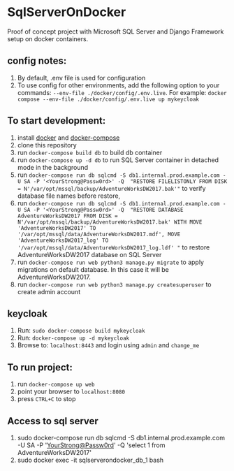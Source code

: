 # SqlServerOnDocker
Proof of concept project with Microsoft SQL Server and Django Framework setup on docker containers.

## config notes:
1. By default, .env file is used for configuration
2. To use config for other environments, add the following option to your commands: `--env-file ./docker/config/.env.live`. For example: `docker compose --env-file ./docker/config/.env.live up mykeycloak`

## To start development:
1. install [docker](https://docs.docker.com/#/components) and [docker-compose](https://docs.docker.com/compose/install/)
2. clone this repository
3. run `docker-compose build db` to build db container
4. run `docker-compose up -d db` to run SQL Server container in detached mode in the background
5. run `docker-compose run db sqlcmd -S db1.internal.prod.example.com -U SA -P '<YourStrong@Passw0rd>' -Q  "RESTORE FILELISTONLY FROM DISK = N'/var/opt/mssql/backup/AdventureWorksDW2017.bak'"`
    to verify database file names before restore,
6. run `docker-compose run db sqlcmd -S db1.internal.prod.example.com -U SA -P '<YourStrong@Passw0rd>' -Q  "RESTORE DATABASE AdventureWorksDW2017 FROM DISK = N'/var/opt/mssql/backup/AdventureWorksDW2017.bak' WITH MOVE 'AdventureWorksDW2017' TO '/var/opt/mssql/data/AdventureWorksDW2017.mdf', MOVE 'AdventureWorksDW2017_log' TO '/var/opt/mssql/data/AdventureWorksDW2017_log.ldf' "`
    to restore AdventureWorksDW2017 database on SQL Server
7. run `docker-compose run web python3 manage.py migrate` to apply migrations on default database. In this case it will be AdventureWorksDW2017.
8. run `docker-compose run web python3 manage.py createsuperuser` to create admin account

## keycloak
1. Run: `sudo docker-compose build mykeycloak`
2. Run: `docker-compose up -d mykeycloak`
3. Browse to: `localhost:8443` and login using `admin` and `change_me`

## To run project:
 
1. run `docker-compose up web`
2. point your browser to `localhost:8080`
3. press `CTRL+C` to stop

## Access to sql server
1. sudo docker-compose run db sqlcmd -S db1.internal.prod.example.com -U SA -P '<YourStrong@Passw0rd>' -Q 'select 1 from AdventureWorksDW2017'
2. sudo docker exec -it sqlserverondocker_db_1 bash
